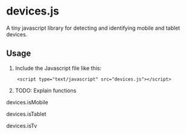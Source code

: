 # devices.js

A tiny javascript library for detecting and identifying mobile and tablet devices.


## Usage

1. Include the Javascript file like this:
```
	<script type="text/javascript" src="devices.js"></script>
```

2. TODO: Explain functions


devices.isMobile

devices.isTablet

devices.isTv

